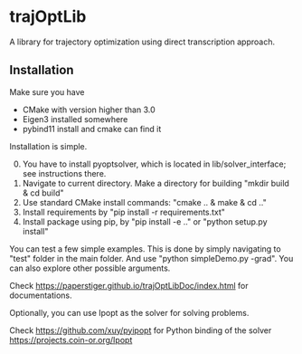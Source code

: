 # trajOptLib
A library for trajectory optimization using direct transcription approach.

##  Installation

Make sure you have

- CMake with version higher than 3.0
- Eigen3 installed somewhere
- pybind11 install and cmake can find it

Installation is simple. 

0. You have to install pyoptsolver, which is located in lib/solver_interface; see instructions there.
1. Navigate to current directory. Make a directory for building "mkdir build & cd build"
2. Use standard CMake install commands: "cmake .. & make & cd .."
3. Install requirements by "pip install -r requirements.txt"
3. Install package using pip, by "pip install -e .." or "python setup.py install"

You can test a few simple examples. This is done by simply navigating to "test" folder in the main folder. And use "python simpleDemo.py -grad". You can also explore other possible arguments.

Check <https://paperstiger.github.io/trajOptLibDoc/index.html> for documentations.

Optionally, you can use Ipopt as the solver for solving problems. 

Check <https://github.com/xuy/pyipopt> for Python binding of the solver <https://projects.coin-or.org/Ipopt>
